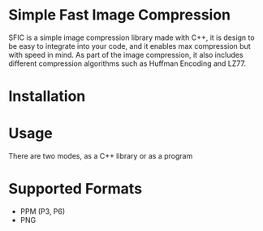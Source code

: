 # Simple Fast Image Compression
SFIC is a simple image compression library made with C++, it
is design to be easy to integrate into your code, and it enables max compression
but with speed in mind. As part of the image compression, it also includes
different compression algorithms such as Huffman Encoding and LZ77. 


# Installation

# Usage
There are two modes, as a C++ library or as a program

# Supported Formats
* PPM (P3, P6)
* PNG
